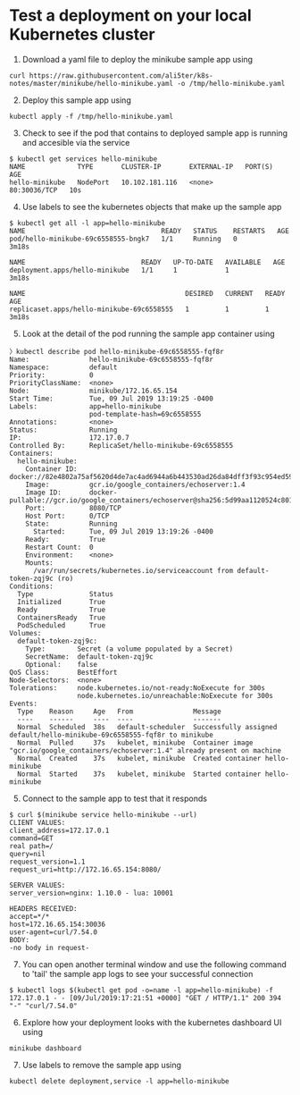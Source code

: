 # Test a deployment on your local Kubernetes cluster
1. Download a yaml file to deploy the minikube sample app using
```shell
curl https://raw.githubusercontent.com/ali5ter/k8s-notes/master/minikube/hello-minikube.yaml -o /tmp/hello-minikube.yaml
```
2. Deploy this sample app using
```shell
kubectl apply -f /tmp/hello-minikube.yaml
```
3. Check to see if the pod that contains to deployed sample app is running and
   accesible via the service
```shell
$ kubectl get services hello-minikube
NAME             TYPE       CLUSTER-IP       EXTERNAL-IP   PORT(S)        AGE
hello-minikube   NodePort   10.102.181.116   <none>        80:30036/TCP   10s
```
4. Use labels to see the kubernetes objects that make up the sample app
```shell
$ kubectl get all -l app=hello-minikube
NAME                                  READY   STATUS    RESTARTS   AGE
pod/hello-minikube-69c6558555-bngk7   1/1     Running   0          3m18s

NAME                             READY   UP-TO-DATE   AVAILABLE   AGE
deployment.apps/hello-minikube   1/1     1            1           3m18s

NAME                                        DESIRED   CURRENT   READY   AGE
replicaset.apps/hello-minikube-69c6558555   1         1         1       3m18s
```
5. Look at the detail of the pod running the sample app container using
```shell
〉kubectl describe pod hello-minikube-69c6558555-fqf8r
Name:               hello-minikube-69c6558555-fqf8r
Namespace:          default
Priority:           0
PriorityClassName:  <none>
Node:               minikube/172.16.65.154
Start Time:         Tue, 09 Jul 2019 13:19:25 -0400
Labels:             app=hello-minikube
                    pod-template-hash=69c6558555
Annotations:        <none>
Status:             Running
IP:                 172.17.0.7
Controlled By:      ReplicaSet/hello-minikube-69c6558555
Containers:
  hello-minikube:
    Container ID:   docker://82e4802a75af5620d4de7ac4ad6944a6b443530ad26da84dff3f93c954ed59f4
    Image:          gcr.io/google_containers/echoserver:1.4
    Image ID:       docker-pullable://gcr.io/google_containers/echoserver@sha256:5d99aa1120524c801bc8c1a7077e8f5ec122ba16b6dda1a5d3826057f67b9bcb
    Port:           8080/TCP
    Host Port:      0/TCP
    State:          Running
      Started:      Tue, 09 Jul 2019 13:19:26 -0400
    Ready:          True
    Restart Count:  0
    Environment:    <none>
    Mounts:
      /var/run/secrets/kubernetes.io/serviceaccount from default-token-zqj9c (ro)
Conditions:
  Type              Status
  Initialized       True 
  Ready             True 
  ContainersReady   True 
  PodScheduled      True 
Volumes:
  default-token-zqj9c:
    Type:        Secret (a volume populated by a Secret)
    SecretName:  default-token-zqj9c
    Optional:    false
QoS Class:       BestEffort
Node-Selectors:  <none>
Tolerations:     node.kubernetes.io/not-ready:NoExecute for 300s
                 node.kubernetes.io/unreachable:NoExecute for 300s
Events:
  Type    Reason     Age   From               Message
  ----    ------     ----  ----               -------
  Normal  Scheduled  38s   default-scheduler  Successfully assigned default/hello-minikube-69c6558555-fqf8r to minikube
  Normal  Pulled     37s   kubelet, minikube  Container image "gcr.io/google_containers/echoserver:1.4" already present on machine
  Normal  Created    37s   kubelet, minikube  Created container hello-minikube
  Normal  Started    37s   kubelet, minikube  Started container hello-minikube
```
5. Connect to the sample app to test that it responds 
```shell
$ curl $(minikube service hello-minikube --url)
CLIENT VALUES:
client_address=172.17.0.1
command=GET
real path=/
query=nil
request_version=1.1
request_uri=http://172.16.65.154:8080/

SERVER VALUES:
server_version=nginx: 1.10.0 - lua: 10001

HEADERS RECEIVED:
accept=*/*
host=172.16.65.154:30036
user-agent=curl/7.54.0
BODY:
-no body in request-
```
7. You can open another terminal window and use the following command to
   'tail' the sample app logs to see your successful connection
```shell
$ kubectl logs $(kubectl get pod -o=name -l app=hello-minikube) -f
172.17.0.1 - - [09/Jul/2019:17:21:51 +0000] "GET / HTTP/1.1" 200 394 "-" "curl/7.54.0"
```
6. Explore how your deployment looks with the kubernetes dashboard UI using
```shell
minikube dashboard
```
7. Use labels to remove the sample app using
```shell
kubectl delete deployment,service -l app=hello-minikube
```